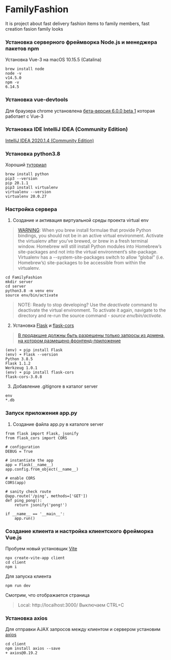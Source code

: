 # FamilyFashion

It is project about fast delivery fashion items to family members, fast creation fasion family looks

### Установка серверного фреймворка Node.js и менеджера пакетов npm
Установка Vue-3 на macOS 10.15.5 (Catalina)

```
brew install node
node -v
v14.5.0
npm -v
6.14.5
```

### Установка vue-devtools
Для браузера chrome установлена [бета-версия 6.0.0 beta 1](https://chrome.google.com/webstore/detail/vuejs-devtools/ljjemllljcmogpfapbkkighbhhppjdbg) которая работает с Vue-3

### Установка IDE IntelliJ IDEA (Community Edition)
[IntelliJ IDEA 2020.1.4 (Community Edition)](https://www.jetbrains.com/idea/download/)

### Установка python3.8
Хороший [туториал](https://sourabhbajaj.com/mac-setup/Python/)
```
brew install python
pip3 --version
pip 20.1.1
pip3 install virtualenv
virtualenv --version
virtualenv 20.0.27
```

### Настройка сервера
1. Создание и активация виртуальной среды проекта virtual env
> [WARNING](https://docs.brew.sh/Homebrew-and-Python): When you brew install formulae that provide Python bindings, you should not be in an active virtual environment.
> Activate the virtualenv after you’ve brewed, or brew in a fresh terminal window. Homebrew will still install Python modules into Homebrew’s site-packages and not into the virtual environment’s site-package.
> Virtualenv has a --system-site-packages switch to allow “global” (i.e. Homebrew’s) site-packages to be accessible from within the virtualenv.

```
cd FamilyFashion
mkdir server
cd server
python3.8 -m venv env
source env/bin/activate
```
> NOTE: Ready to stop developing? Use the *deactivate* command to deactivate the virtual environment. To activate it again, navigate to the directory and re-run the source command - *source env/bin/activate*.

2. Установка [Flask](https://pypi.org/project/Flask/) и [flask-cors](https://flask-cors.readthedocs.io/en/3.0.4/)
> [В продакшне должны быть разрешены только запросы из домена, на котором размещено фронтенд-приложение](https://tproger.ru/translations/developing-app-with-flask-and-vue-js/)
```
(env) ➜ pip install Flask
(env) ➜ Flask --version
Python 3.8.5
Flask 1.1.2
Werkzeug 1.0.1
(env) ➜ pip install flask-cors
flask-cors-3.0.8
```
3. Добавление .gitignore в каталог server
```
env
*.db
```
### Запуск приложения app.py
1. Создание файла app.py в каталоге server
```
from flask import Flask, jsonify
from flask_cors import CORS

# configuration
DEBUG = True

# instantiate the app
app = Flask(__name__)
app.config.from_object(__name__)

# enable CORS
CORS(app)

# sanity check route
@app.route('/ping', methods=['GET'])
def ping_pong():
    return jsonify('pong!')

if __name__ == '__main__':
    app.run()
```
### Создание клиента и настройка клиентского фрейморка Vue.js

Пробуем новый установщик [Vite](https://www.npmjs.com/package/vite)
```
npx create-vite-app client
cd client
npm i
```
Для запуска клиента
```
npm run dev
```
Смотрим, что отображается страница
> Local:    http://localhost:3000/
Выключаем CTRL+C

### Установка axios
Для отправки AJAX запросов между клиентом и сервером установим [axios](https://github.com/axios/axios)
```
cd client
npm install axios --save
+ axios@0.19.2
```
